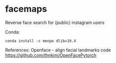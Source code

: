 # facemaps
Reverse face search for (public) instagram users

Conda:
```
conda install -c menpo dlib=19.4
```

References:
Openface - align facial landmarks code
https://github.com/thnkim/OpenFacePytorch
